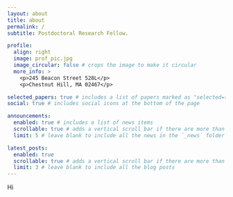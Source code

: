 ```yaml
---
layout: about
title: about
permalink: /
subtitle: Postdoctoral Research Fellow.

profile:
  align: right
  image: prof_pic.jpg
  image_circular: false # crops the image to make it circular
  more_info: >
    <p>245 Beacon Street 528L</p>
    <p>Chestnut Hill, MA 02467</p>

selected_papers: true # includes a list of papers marked as "selected={true}"
social: true # includes social icons at the bottom of the page

announcements:
  enabled: true # includes a list of news items
  scrollable: true # adds a vertical scroll bar if there are more than 3 news items
  limit: 5 # leave blank to include all the news in the `_news` folder

latest_posts:
  enabled: true
  scrollable: true # adds a vertical scroll bar if there are more than 3 new posts items
  limit: 3 # leave blank to include all the blog posts
---
```


Hi
